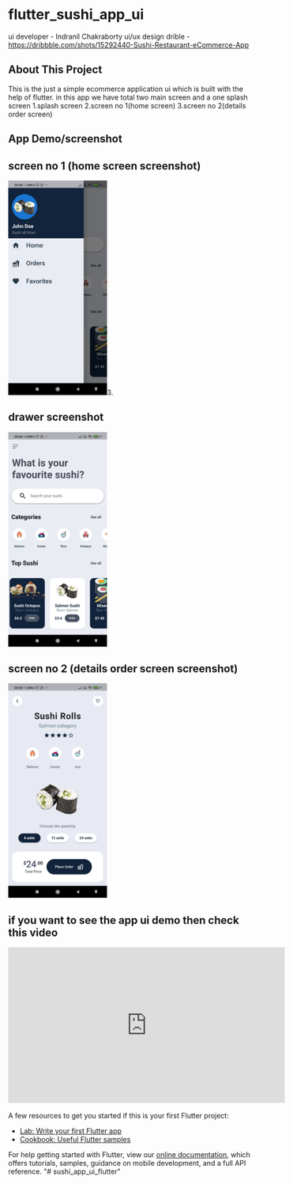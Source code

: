 # flutter_sushi_app_ui

ui developer - Indranil Chakraborty
ui/ux design drible - https://dribbble.com/shots/15292440-Sushi-Restaurant-eCommerce-App

## About This Project

This is the just a simple ecommerce application ui which is built with the help of flutter.
in this app we have total two main screen and a one splash screen
  1.splash screen
  2.screen no 1(home screen)
  3.screen no 2(details order screen)
  
## App Demo/screenshot

## screen no 1 (home screen screenshot)                                 
<img src="assets/final_app_screenshot/screen shot1.jpg" width=200>3.

## drawer screenshot
<img src="assets/final_app_screenshot/screen shot2.jpg" width=200>

## screen no 2 (details order screen screenshot)
<img src="assets/final_app_screenshot/screen shot3.jpg" width=200>

## if you want to see the app ui demo then check this video
<iframe width="560" height="315" src="https://www.youtube.com/embed/HMjVBQ-zYXg" title="YouTube video player" frameborder="0" allow="accelerometer; autoplay; clipboard-write; encrypted-media; gyroscope; picture-in-picture" allowfullscreen></iframe>


A few resources to get you started if this is your first Flutter project:

- [Lab: Write your first Flutter app](https://flutter.dev/docs/get-started/codelab)
- [Cookbook: Useful Flutter samples](https://flutter.dev/docs/cookbook)

For help getting started with Flutter, view our
[online documentation](https://flutter.dev/docs), which offers tutorials,
samples, guidance on mobile development, and a full API reference.
"# sushi_app_ui_flutter" 
